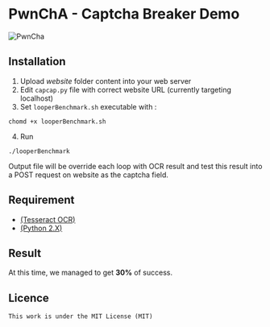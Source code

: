 PwnChA - Captcha Breaker Demo
========

![PwnCha](http://img15.hostingpics.net/pics/205986pwncha.png)

Installation
---

1. Upload <i>website</i> folder content into your web server
2. Edit ```capcap.py``` file with correct website URL (currently targeting localhost)
3. Set ```looperBenchmark.sh``` executable with :
```Shell
chomd +x looperBenchmark.sh
```

4. Run

```Shell
./looperBenchmark
```

Output file will be override each loop with OCR result and test this result into a POST request on website as the captcha field.

Requirement
---

* [(Tesseract OCR)](https://code.google.com/p/tesseract-ocr/)
* [(Python 2.X)](https://www.python.org/downloads/)

Result
---

At this time, we managed to get <b>30%</b> of success.

Licence
---

```
This work is under the MIT License (MIT)
```
